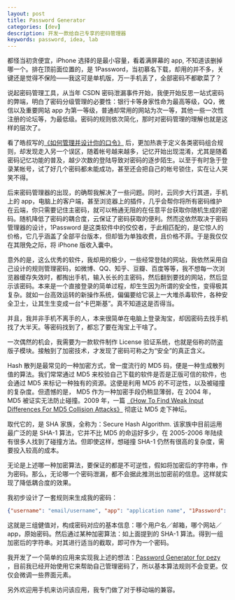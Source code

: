 ```yaml
---
layout: post
title: Password Generator
categories: [dev]
description: 开发一款给自己专享的密码管理器
keywords: password, idea, lab
---
```


都怪当初贪便宜，iPhone 选择的是最小容量，看着满屏幕的 app, 不知道该删掉哪一个。排在顶前面位置的，是 1Password，当初慕名下载，却用的并不多，关键还是觉得不保险——我这可是单机版，万一手机丢了，全部密码不都歇菜了？

说起密码管理工具，从当年 CSDN 密码泄漏事件开始，我便开始反思一站式密码的弊端，明白了密码分级管理的必要性：银行卡等身家性命为最高等级，QQ，微信以及重要网站 app 为第一等级，普通却常用的网站为次一等，其他一些一次性注册的论坛等，为最低级。密码的规则依次简化，那时对密码管理的理解也就是这样的层次了。

看了皓叔写的[《如何管理并设计你的口令》](http://coolshell.cn/articles/2428.html) 后，更加热衷于定义各类密码组合规则，却发现走入另一个误区，随着帐号越来越多，记忆开始出现混淆，尤其是随着密码记忆功能的普及，越少次数的登陆导致对密码的逐步陌生。以至于有时急于登录某帐号，试了好几个密码都未能成功，甚至还会把自己的帐号锁住，实在让人哭笑不得。

后来密码管理器的出现，的确帮我解决了一些问题。同时，云同步大行其道，手机上的 app，电脑上的客户端，甚至浏览器上的插件，几乎会帮你将所有密码维护在云端，你只需要记住主密码，就可以畅通无阻的在任意平台获取你随机生成的密码。随机降低了密码的耦合度，云保证了密码获取的便利。然而这依然取决于密码管理器的设计，1Password 是这类软件中的佼佼者，于此相匹配的，是它惊人的价格，它几乎涵盖了全部平台版本，但却皆为单独收费，且价格不菲。于是我仅仅在其限免之际，将 iPhone 版收入囊中。

意外的是，这么优秀的软件，我却用的极少，一些经常登陆的网站，我依然采用自己设计的规则管理密码，如微博、QQ、知乎、豆瓣、百度等等，我不想每一次浏览器缓存失效时，都掏出手机，输入长长的主密码，然后翻到要找的网站，然后显示该密码。本来是一个直接登录的简单过程，却生生因为所谓的安全性，变得极其复杂。就如一台高效运转的新操作系统，偏偏要给它装上一大堆杀毒软件，各种安全卫士，让其生生变成一台“卡巴斯基”。真不知道这是否得当。

并且，我并非手机不离手的人，本来很简单在电脑上登录淘宝，却因密码去找手机找了大半天。等密码找到了，都忘了要在淘宝上干啥了。

一次偶然的机会，我需要为一款软件制作 License 验证系统，也就是俗称的防盗版子模块。接触到了加密技术，才发现了密码可称之为“安全”的真正含义。

Hash 散列是最常见的一种加密方式，曾一度流行的 MD5 码，便是一种生成散列值的算法。我们常常通过 MD5 来校验自己下载的软件是否是正版可信的软件，也会通过 MD5 来标记一种独有的资源。这便是利用 MD5 的不可逆性，以及被碰撞的复杂度。但遗憾的是， MD5 作为一种加密手段仍稍显薄弱，在 2004 年，MD5 被证实无法防止碰撞。2009 年，一篇 [《How To Find Weak Input Differences For MD5 Collision Attacks》](http://eprint.iacr.org/2009/223.pdf) 彻底让 MD5 走下神坛。

取代它的，是 SHA 家族，全称为：Secure Hash Algorithm. 该家族中目前运用最广泛的是 SHA-1 算法，它并不比 MD5 的命运好多少，在 2005-2006 年陆续有很多人找到了碰撞方法。但即使这样，想碰撞 SHA-1 仍然有很高的复杂度，需要投入较高的成本。

无论是上述哪一种加密算法，要保证的都是不可逆性，假如将加密后的字符串，作为密码。那么，无论哪一个密码泄漏，都不会据此推测出加密前的信息。这样就实现了降低耦合度的效果。

我初步设计了一套规则来生成我的密码：

```json
{"username": "email/username", "app": "application name", "1Password": "your origin password"}
```

这就是三组健值对，构成密码对应的基本信息：哪个用户名／邮箱，哪个网站／app，原始密码。然后通过某种加密算法：如上面提到的 SHA-1 算法。得到一组加密后的字符串。对其进行适当的截取，即可作为一个密码。

我开发了一个简单的应用来实现我上述的想法：[Password Generator for pezy](http://pezy.github.io/password/) ，目前我已经开始使用它来帮助自己管理密码了，所以基本算法规则不会变更。仅仅会微调一些界面元素。

另外欢迎用手机来访问该应用，我专门做了对于移动端的兼容。
